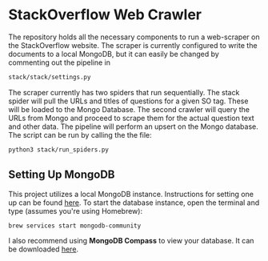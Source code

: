 # StackOverflow Web Crawler  
The repository holds all the necessary components to run a web-scraper on the StackOverflow website. The scraper is currently configured to write the documents to a local MongoDB, but it can easily be changed by commenting out the pipeline in  
```bash
stack/stack/settings.py
```  
The scraper currently has two spiders that run sequentially. The stack spider will pull the URLs and titles of questions for a given SO tag. These will be loaded to the Mongo Database. The second crawler will query the URLs from Mongo and proceed to scrape them for the actual question text and other data. The pipeline will perform an upsert on the Mongo database. The script can be run by calling the the file:  
```bash
python3 stack/run_spiders.py
```  
## Setting Up MongoDB  
This project utilizes a local MongoDB instance. Instructions for setting one up can be found [here](https://docs.mongodb.com/manual/tutorial/install-mongodb-on-os-x/). To start the database instance, open the terminal and type (assumes you're using Homebrew):  
```bash
brew services start mongodb-community
```  
I also recommend using **MongoDB Compass** to view your database. It can be downloaded [here](https://www.mongodb.com/products/compass).
